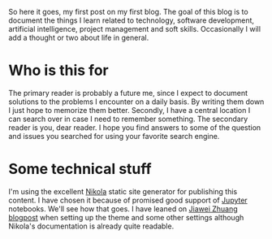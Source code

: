 <!--
.. title: Hello world!
.. slug: hello-world
.. date: 2020-02-04 22:48:51 UTC+01:00
.. tags: blog
.. category: 
.. link: 
.. description: 
.. type: text
-->

So here it goes, my first post on my first blog. The goal of this blog is to document the things I learn related to technology, software development, artificial intelligence, project management and soft skills. Occasionally I will add a thought or two about life in general. 

# Who is this for

The primary reader is probably a future me, since I expect to document solutions to the problems I encounter on a daily basis. By writing them down I just hope to memorize them better. Secondly, I have a central location I can search over in case I need to remember something. The secondary reader is you, dear reader. I hope you find answers to some of the question and issues you searched for using your favorite search engine.

# Some technical stuff

I'm using the excellent [Nikola](https://getnikola.com) static site generator for publishing this content. I have chosen it because of promised good support of [Jupyter](https://jupyter.org/) notebooks. We'll see how that goes. I have leaned on [Jiawei Zhuang blogpost](https://jiaweizhuang.github.io/blog/nikola-guide/) when setting up the theme and some other settings although Nikola's documentation is already quite readable.



